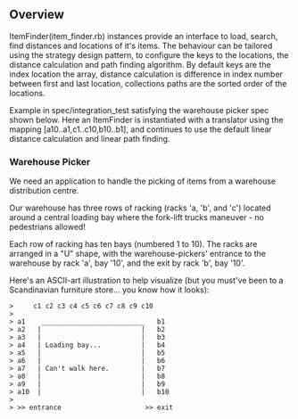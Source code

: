 ## Overview
ItemFinder(item_finder.rb) instances provide an interface to load, search, find distances and locations of it's items.
The behaviour can be tailored using the strategy design pattern, to configure the keys to the locations,  the distance calculation and path finding algorithm.
By default keys are the index location the array,  distance calculation is difference in index number between first and last location, collections paths are the sorted order of the locations. 

Example in spec/integration_test satisfying the warehouse picker spec shown below. Here an ItemFinder is instantiated with a translator using the mapping [a10..a1,c1..c10,b10..b1], and continues to use the default linear distance calculation and linear path finding.


### Warehouse Picker
We need an application to handle the picking of items from a warehouse distribution centre.

Our warehouse has three rows of racking (racks 'a, 'b', and 'c') located around a central loading bay where the fork-lift trucks maneuver - no pedestrians allowed!

Each row of racking has ten bays (numbered 1 to 10). The racks are arranged in a "U" shape, with the warehouse-pickers' entrance to the warehouse by rack 'a', bay '10', and the exit by rack 'b', bay '10'.

Here's an ASCII-art illustration to help visualize (but you must've been to a Scandinavian furniture store... you know how it looks):

```
>     c1 c2 c3 c4 c5 c6 c7 c8 c9 c10
>
> a1    __________________________   b1
> a2   |                         |   b2
> a3   |                         |   b3
> a4   | Loading bay...          |   b4
> a5   |                         |   b5
> a6   |                         |   b6
> a7   | Can't walk here.        |   b7
> a8   |                         |   b8
> a9   |                         |   b9
> a10  |                         |   b10
>
> >> entrance                     >> exit
```